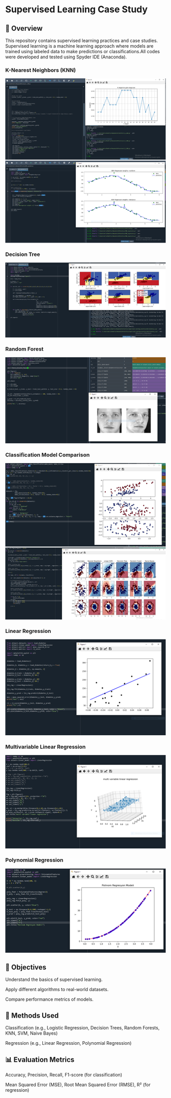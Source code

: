 # Supervised Learning Case Study
## 📌 Overview

This repository contains supervised learning practices and case studies.
Supervised learning is a machine learning approach where models are trained using labeled data to make predictions or classifications.All codes were developed and tested using Spyder IDE (Anaconda).
### K-Nearest Neighbors (KNN)
![Knn classification](images/knn_classification.PNG)
![Knn regression](images/knn_regression.PNG)
### Decision Tree
![Decisiontree](images/decisiontree_2.PNG)
### Random Forest
![Randomforest](images/random_forest.PNG)
### Classification Model Comparison
![Comparison](images/comparison.PNG)
![Comparison](images/classificationmodelcomparision.PNG)
### Linear Regression
![Linearregression](images/linear_regression_2.PNG)
### Multivariable Linear Regression
![Multivariable_linearregression](images/mutivariablr_linearregression.PNG)
### Polynomial Regression
![Polynomialregression](images/polinom%20regresyon.PNG)

## 🎯 Objectives

Understand the basics of supervised learning.

Apply different algorithms to real-world datasets.

Compare performance metrics of models.

## 🧩 Methods Used

Classification (e.g., Logistic Regression, Decision Trees, Random Forests, KNN, SVM, Naive Bayes)

Regression (e.g., Linear Regression, Polynomial Regression)

## 📊 Evaluation Metrics

Accuracy, Precision, Recall, F1-score (for classification)

Mean Squared Error (MSE), Root Mean Squared Error (RMSE), R² (for regression)